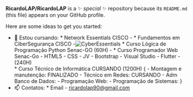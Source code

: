 **RicardoLAP/RicardoLAP**  is a ✨ _special_ ✨ repository because its `README.md` (this file) appears on your GitHub profile.

Here are some ideas to get you started:

- 🌱 Estou cursando:
         * Network Essentials CISCO - 
         * Fundamentos em CiberSegurança CISCO -![CyberEssentials](https://github.com/RicardoLAP/RicardoLAP/assets/129624057/1785c027-c92d-44ed-9a31-5afc17fa68be)
         * Curso Lógica de Programação Python Senac-GO (60H) - 
         * Curso Programador Web Senac-Go - HTML5 - CSS - JV - Bootstrap - Visual Studio - Flutter -(240H)   
         * Curso Técnico de Informática CURSANDO (1200H) {
            - Montagem e manutenção: FINALIZADO
            - Técnico em Redes: CURSANDO
            - Adm Banco de Dados:
            - Programação Web:
            - Programação de Sistemas: }
- 📫 Contatos: 
         * Email - ricardolap90@gmail.com


